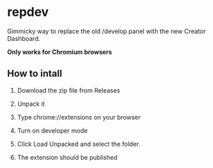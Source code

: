# repdev
Gimmicky way to replace the old /develop panel with the new Creator Dashboard.

**Only works for Chromium browsers**

## How to intall

1. Download the zip file from Releases

2. Unpack it

3. Type chrome://extensions on your browser 

4. Turn on developer mode

5. Click Load Unpacked and select the folder.

6. The extension should be published
